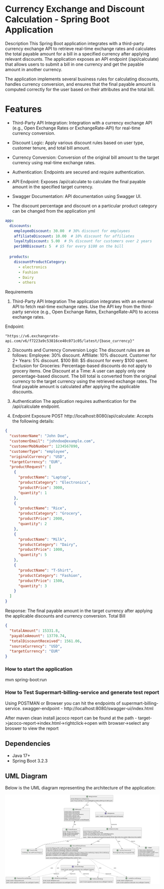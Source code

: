 # Currency Exchange and Discount Calculation - Spring Boot Application
Description
This Spring Boot application integrates with a third-party currency exchange API to retrieve real-time exchange rates and calculates the total payable amount for a bill in a specified currency after applying relevant discounts. The application exposes an API endpoint (/api/calculate) that allows users to submit a bill in one currency and get the payable amount in another currency.

The application implements several business rules for calculating discounts, handles currency conversion, and ensures that the final payable amount is computed correctly for the user based on their attributes and the total bill.

# Features
 - Third-Party API Integration: Integration with a currency exchange API (e.g., Open Exchange Rates or ExchangeRate-API) for real-time currency conversion.

 - Discount Logic: Apply various discount rules based on user type, customer tenure, and total bill amount.

 - Currency Conversion: Conversion of the original bill amount to the target currency using real-time exchange rates.

 - Authentication: Endpoints are secured and require authentication.

 - API Endpoint: Exposes /api/calculate to calculate the final payable amount in the specified target currency.

 - Swagger Documentation: API documentation using Swagger UI.

 - The discount percentage and discount on a particular product category can be changed from the application yml 
```yaml
app:
  discounts:
    employeeDiscount: 30.00  # 30% discount for employees
    affiliateDiscount: 10.00  # 10% discount for affiliates
    loyaltyDiscount: 5.00  # 5% discount for customers over 2 years
    per100Discount: 5  # $5 for every $100 on the bill

  products:
    discountProductCategory:
      - electronics
      - Fashion
      - Dairy
      - others
  ```


Requirements
1. Third-Party API Integration
The application integrates with an external API to fetch real-time exchange rates.
Use the API key from the third-party service (e.g., Open Exchange Rates, ExchangeRate-API) to access exchange rates.

Endpoint:
```
"https://v6.exchangerate-api.com/v6/f7223a9c53816ce40c071c05/latest/{base_currency}"
 ```

2. Discounts and Currency Conversion Logic
The discount rules are as follows:
Employee: 30% discount.
Affiliate: 10% discount.
Customer for 2+ Years: 5% discount.
$100 Bill: $5 discount for every $100 spent.
Exclusion for Groceries: Percentage-based discounts do not apply to grocery items.
One Discount at a Time: A user can apply only one percentage-based discount.
The bill total is converted from the original currency to the target currency using the retrieved exchange rates.
The final payable amount is calculated after applying the applicable discounts.

3. Authentication
The application requires authentication for the /api/calculate endpoint.

4. Endpoint Exposure
POST http://localhost:8080/api/calculate: Accepts the following details:

```json
{
  "customerName": "John Doe",
  "customerEmail": "johndoe@example.com",
  "customerMobNumber": 1234567890,
  "customerType": "employee",
  "originalCurrency": "USD",
  "targetCurrency": "EUR",
  "productRequest": [
    {
      "productName": "Laptop",
      "productCategory": "Electronics",
      "productPrice": 3000,
      "quantity": 1
    },
    {
      "productName": "Rice",
      "productCategory": "Grocery",
      "productPrice": 2000,
      "quantity": 2
    },
    {
      "productName": "Milk",
      "productCategory": "Dairy",
      "productPrice": 1000,
      "quantity": 5
    },
    {
      "productName": "T-Shirt",
      "productCategory": "Fashion",
      "productPrice": 1500,
      "quantity": 3
    }
  ]
}
```

Response: The final payable amount in the target currency after applying the applicable discounts and currency conversion.
Total Bill 
``` json
{
  "totalAmount": 15331.8,
  "payableAmount": 13770.74,
  "totalDiscountReceived": 1561.06,
  "sourceCurrency": "USD",
  "targetCurrency": "EUR"
}
```

### How to start the application 

mvn spring-boot:run

### How to Test Supermart-billing-service and generate test report 

Using POSTMAN or Browser you can hit the endpoints of supermart-billing-service.
swagger-endpoint - http://localhost:8080/swagger-ui/index.html

After maven clean install jacoco report can be found at the path - target->jacoco-report->index.html->rightclick->open with browser->select any broswer to view the report


## Dependencies

* Java 17+
* Spring Boot 3.2.3

## UML Diagram

Below is the UML diagram representing the architecture of the application:

![UML Diagram](src/main/resources/images/uml-diagram.png)

